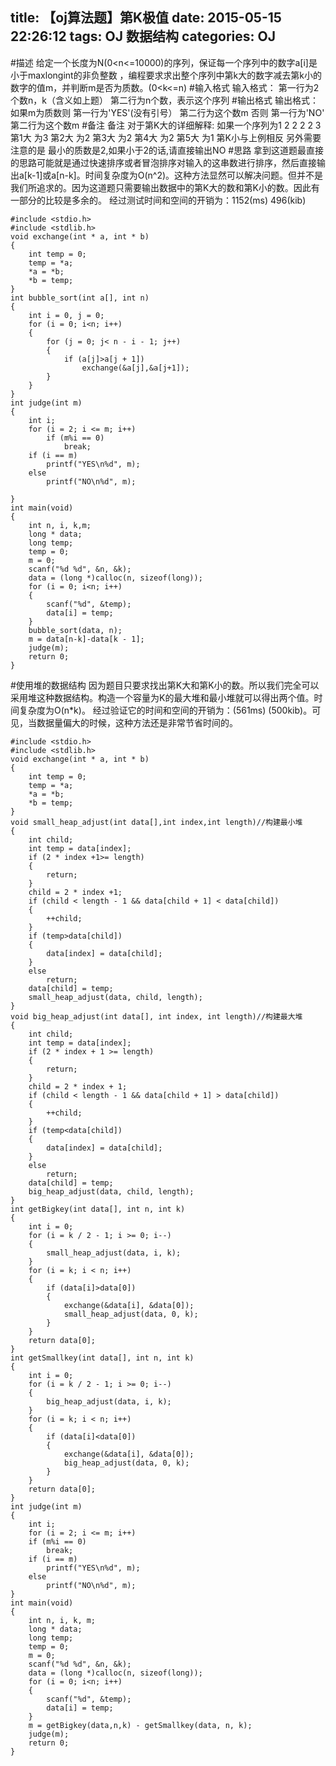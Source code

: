 title: 【oj算法题】第K极值
date: 2015-05-15 22:26:12
tags: OJ 数据结构
categories: OJ
---
#描述
给定一个长度为N(0<n<=10000)的序列，保证每一个序列中的数字a[i]是小于maxlongint的非负整数 ，编程要求求出整个序列中第k大的数字减去第k小的数字的值m，并判断m是否为质数。(0<k<=n)
#输入格式
输入格式：
第一行为2个数n，k（含义如上题）
第二行为n个数，表示这个序列
#输出格式
输出格式：
如果m为质数则
第一行为'YES'(没有引号）
第二行为这个数m
否则 
第一行为'NO'
第二行为这个数m
#备注
备注
对于第K大的详细解释:
如果一个序列为1 2 2 2 2 3
第1大 为3
第2大 为2
第3大 为2
第4大 为2
第5大 为1
第K小与上例相反
另外需要注意的是
最小的质数是2,如果小于2的话,请直接输出NO
#思路
拿到这道题最直接的思路可能就是通过快速排序或者冒泡排序对输入的这串数进行排序，然后直接输出a[k-1]或a[n-k]。时间复杂度为O(n^2)。这种方法显然可以解决问题。但并不是我们所追求的。因为这道题只需要输出数据中的第K大的数和第K小的数。因此有一部分的比较是多余的。
经过测试时间和空间的开销为：1152(ms) 496(kib)

    #include <stdio.h>
    #include <stdlib.h>
    void exchange(int * a, int * b)
    {
        int temp = 0;
        temp = *a;
        *a = *b;
        *b = temp;
    }
    int bubble_sort(int a[], int n)
    {
        int i = 0, j = 0;
        for (i = 0; i<n; i++)
        {
            for (j = 0; j< n - i - 1; j++)
            {
                if (a[j]>a[j + 1])
                    exchange(&a[j],&a[j+1]);
            }
        }
    }
    int judge(int m)
    {
        int i;
        for (i = 2; i <= m; i++)
            if (m%i == 0)
                break;
        if (i == m)
            printf("YES\n%d", m);
        else
            printf("NO\n%d", m);

    }
    int main(void)
    {
        int n, i, k,m;
        long * data;
        long temp;
        temp = 0;
        m = 0;
        scanf("%d %d", &n, &k);
        data = (long *)calloc(n, sizeof(long));
        for (i = 0; i<n; i++)
        {
            scanf("%d", &temp);
            data[i] = temp;
        }
        bubble_sort(data, n);
        m = data[n-k]-data[k - 1];
        judge(m);
        return 0;
    }

#使用堆的数据结构
因为题目只要求找出第K大和第K小的数。所以我们完全可以采用堆这种数据结构。构造一个容量为K的最大堆和最小堆就可以得出两个值。时间复杂度为O(n*k)。
经过验证它的时间和空间的开销为：(561ms) (500kib)。可见，当数据量偏大的时候，这种方法还是非常节省时间的。

    #include <stdio.h>
    #include <stdlib.h>
    void exchange(int * a, int * b)
    {
        int temp = 0;
        temp = *a;
        *a = *b;
        *b = temp;
    }
    void small_heap_adjust(int data[],int index,int length)//构建最小堆
    {
        int child;
        int temp = data[index];
        if (2 * index +1>= length)
        {
            return;
        }
        child = 2 * index +1;
        if (child < length - 1 && data[child + 1] < data[child])
        {
            ++child;
        }
        if (temp>data[child])
        {
            data[index] = data[child];
        }
        else
            return;
        data[child] = temp;
        small_heap_adjust(data, child, length);
    }
    void big_heap_adjust(int data[], int index, int length)//构建最大堆
    {
        int child;
        int temp = data[index];
        if (2 * index + 1 >= length)
        {
            return;
        }
        child = 2 * index + 1;
        if (child < length - 1 && data[child + 1] > data[child])
        {
            ++child;
        }
        if (temp<data[child])
        {
            data[index] = data[child];
        }
        else
            return;
        data[child] = temp;
        big_heap_adjust(data, child, length);
    }
    int getBigkey(int data[], int n, int k)
    {
        int i = 0;
        for (i = k / 2 - 1; i >= 0; i--)
        {
            small_heap_adjust(data, i, k);
        }
        for (i = k; i < n; i++)
        {
            if (data[i]>data[0])
            {
                exchange(&data[i], &data[0]);
                small_heap_adjust(data, 0, k);
            }
        }
        return data[0];
    }
    int getSmallkey(int data[], int n, int k)
    {
        int i = 0;
        for (i = k / 2 - 1; i >= 0; i--)
        {
            big_heap_adjust(data, i, k);
        }
        for (i = k; i < n; i++)
        {
            if (data[i]<data[0])
            {
                exchange(&data[i], &data[0]);
                big_heap_adjust(data, 0, k);
            }
        }
        return data[0];
    }
    int judge(int m)
    {
        int i;
        for (i = 2; i <= m; i++)
        if (m%i == 0)
            break;
        if (i == m)
            printf("YES\n%d", m);
        else
            printf("NO\n%d", m);
    }
    int main(void)
    {
        int n, i, k, m;
        long * data;
        long temp;
        temp = 0;
        m = 0;
        scanf("%d %d", &n, &k);
        data = (long *)calloc(n, sizeof(long));
        for (i = 0; i<n; i++)
        {
            scanf("%d", &temp);
            data[i] = temp;
        }
        m = getBigkey(data,n,k) - getSmallkey(data, n, k);
        judge(m);
        return 0;
    }
